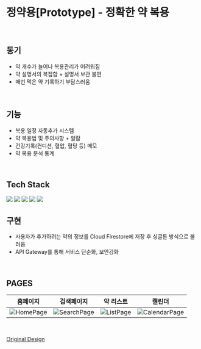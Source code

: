 # 정약용[Prototype] - 정확한 약 복용

<br>

## 동기

* 약 개수가 늘어나 복용관리가 어려워짐 
* 약 설명서의 복잡합 + 설명서 보관 불편
* 매번 먹은 약 기록하기 부담스러움

<br>

## 기능

* 복용 일정 자동추가 시스템
* 약 복용법 및 주의사항 + 알람
* 건강기록(컨디션, 혈압, 혈당 등) 메모
* 약 복용 분석 통계

<br>

## Tech Stack

<img src="https://img.shields.io/badge/Flutter-02569B?style=for-the-badge&logo=flutter&logoColor=white">
<img src="https://img.shields.io/badge/AWS lambda-FF9900?style=for-the-badge&logo=aws lambda&logoColor=white">
<img src="https://img.shields.io/badge/Amazon API gateway-FF4F8B?style=for-the-badge&logo=amazonapigateway&logoColor=white">
<img src="https://img.shields.io/badge/Firebase Auth-FFCA28?style=for-the-badge&logo=firebase&logoColor=white">
<img src="https://img.shields.io/badge/Cloud Firestore-FFCA28?style=for-the-badge&logo=firebase&logoColor=white">

<br>

## 구현

* 사용자가 추가하려는 약의 정보를 Cloud Firestore에 저장 후 싱글톤 방식으로 불러옴
* API Gateway를 통해 서비스 단순화, 보안강화

<br>

## PAGES

|                                                    홈페이지                                                     |                                                     검색페이지                                                     |                                                    약 리스트                                                    |                                                       캘린더                                                       |
|:-----------------------------------------------------------------------------------------------------------:|:-------------------------------------------------------------------------------------------------------------:|:-----------------------------------------------------------------------------------------------------------:|:---------------------------------------------------------------------------------------------------------------:|
| ![HomePage](https://github.com/iyeaaa/Jeong-Yak-yong/assets/102817453/98de16b4-2dc0-4085-b619-f9b60fc648b2) | ![SearchPage](https://github.com/iyeaaa/Jeong-Yak-yong/assets/102817453/b349fe84-aece-44bb-8682-81b2d8cdfcc5) | ![ListPage](https://github.com/iyeaaa/Jeong-Yak-yong/assets/102817453/e3c3e7e4-fcd0-4635-bb4c-78b15d985b11) | ![CalendarPage](https://github.com/iyeaaa/Jeong-Yak-yong/assets/102817453/13ae1ae0-5b6d-4bc6-a74d-f36e6e18f72b) |

<br>

[Original Design](https://www.figma.com/@helloghozi)
